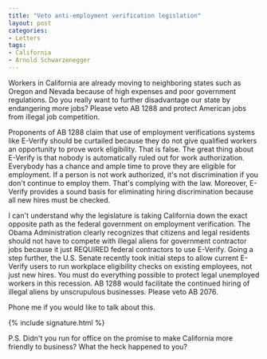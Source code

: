 ```yaml
---
title: "Veto anti-employment verification legislation"
layout: post
categories:
- Letters
tags:
- California
- Arnold Schwarzenegger
---
```


Workers in California are already moving to neighboring states such as Oregon and Nevada because of high expenses and poor government regulations. Do you really want to further disadvantage our state by endangering more jobs? Please veto AB 1288 and protect American jobs from illegal job competition.

Proponents of AB 1288 claim that use of employment verifications systems like E-Verify should be curtailed because they do not give qualified workers an opportunity to prove work eligibility. That is false. The great thing about E-Verify is that nobody is automatically ruled out for work authorization. Everybody has a chance and ample time to prove they are eligible for employment. If a person is not work authorized, it's not discrimination if you don't continue to employ them. That's complying with the law. Moreover, E-Verify provides a sound basis for eliminating hiring discrimination because all new hires must be checked.

I can't understand why the legislature is taking California down the exact opposite path as the federal government on employment verification. The Obama Administration clearly recognizes that citizens and legal residents should not have to compete with illegal aliens for government contractor jobs because it just REQUIRED federal contractors to use E-Verify. Going a step further, the U.S. Senate recently took initial steps to allow current E-Verify users to run workplace eligibility checks on existing employees, not just new hires. You must do everything possible to protect legal unemployed workers in this recession. AB 1288 would facilitate the continued hiring of illegal aliens by unscrupulous businesses. Please veto AB 2076.

Phone me if you would like to talk about this.

{% include signature.html %}

P.S. Didn't you run for office on the promise to make California more friendly to business? What the heck happened to you?